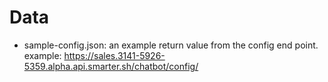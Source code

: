 # Data

- sample-config.json: an example return value from the config end point. example: https://sales.3141-5926-5359.alpha.api.smarter.sh/chatbot/config/
